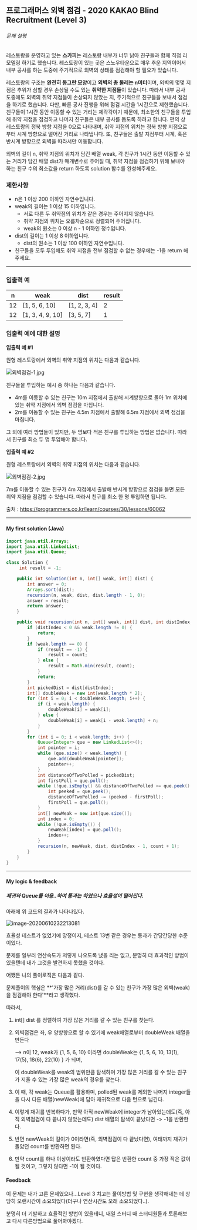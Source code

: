 ## 프로그래머스 외벽 점검 - 2020 KAKAO Blind Recruitment (Level 3)

###### 문제 설명

레스토랑을 운영하고 있는 **스카피**는 레스토랑 내부가 너무 낡아 친구들과 함께 직접 리모델링 하기로 했습니다. 레스토랑이 있는 곳은 스노우타운으로 매우 추운 지역이어서 내부 공사를 하는 도중에 주기적으로 외벽의 상태를 점검해야 할 필요가 있습니다.

레스토랑의 구조는 **완전히 동그란 모양**이고 **외벽의 총 둘레는 n미터**이며, 외벽의 몇몇 지점은 추위가 심할 경우 손상될 수도 있는 **취약한 지점들**이 있습니다. 따라서 내부 공사 도중에도 외벽의 취약 지점들이 손상되지 않았는 지, 주기적으로 친구들을 보내서 점검을 하기로 했습니다. 다만, 빠른 공사 진행을 위해 점검 시간을 1시간으로 제한했습니다. 친구들이 1시간 동안 이동할 수 있는 거리는 제각각이기 때문에, 최소한의 친구들을 투입해 취약 지점을 점검하고 나머지 친구들은 내부 공사를 돕도록 하려고 합니다. 편의 상 레스토랑의 정북 방향 지점을 0으로 나타내며, 취약 지점의 위치는 정북 방향 지점으로부터 시계 방향으로 떨어진 거리로 나타냅니다. 또, 친구들은 출발 지점부터 시계, 혹은 반시계 방향으로 외벽을 따라서만 이동합니다.

외벽의 길이 n, 취약 지점의 위치가 담긴 배열 weak, 각 친구가 1시간 동안 이동할 수 있는 거리가 담긴 배열 dist가 매개변수로 주어질 때, 취약 지점을 점검하기 위해 보내야 하는 친구 수의 최소값을 return 하도록 solution 함수를 완성해주세요.

### 제한사항

- n은 1 이상 200 이하인 자연수입니다.
- weak의 길이는 1 이상 15 이하입니다.
  - 서로 다른 두 취약점의 위치가 같은 경우는 주어지지 않습니다.
  - 취약 지점의 위치는 오름차순으로 정렬되어 주어집니다.
  - weak의 원소는 0 이상 n - 1 이하인 정수입니다.
- dist의 길이는 1 이상 8 이하입니다.
  - dist의 원소는 1 이상 100 이하인 자연수입니다.
- 친구들을 모두 투입해도 취약 지점을 전부 점검할 수 없는 경우에는 -1을 return 해주세요.

------

### 입출력 예

| n    | weak             | dist         | result |
| ---- | ---------------- | ------------ | ------ |
| 12   | [1, 5, 6, 10]    | [1, 2, 3, 4] | 2      |
| 12   | [1, 3, 4, 9, 10] | [3, 5, 7]    | 1      |

### 입출력 예에 대한 설명

**입출력 예 #1**

원형 레스토랑에서 외벽의 취약 지점의 위치는 다음과 같습니다.

![외벽점검-1.jpg](https://grepp-programmers.s3.amazonaws.com/files/production/61de504978/1c8394ec-05e0-4b7b-a0ff-3ff9ae0cec28.jpg)

친구들을 투입하는 예시 중 하나는 다음과 같습니다.

- 4m를 이동할 수 있는 친구는 10m 지점에서 출발해 시계방향으로 돌아 1m 위치에 있는 취약 지점에서 외벽 점검을 마칩니다.
- 2m를 이동할 수 있는 친구는 4.5m 지점에서 출발해 6.5m 지점에서 외벽 점검을 마칩니다.

그 외에 여러 방법들이 있지만, 두 명보다 적은 친구를 투입하는 방법은 없습니다. 따라서 친구를 최소 두 명 투입해야 합니다.

**입출력 예 #2**

원형 레스토랑에서 외벽의 취약 지점의 위치는 다음과 같습니다.

![외벽점검-2.jpg](https://grepp-programmers.s3.amazonaws.com/files/production/3669c9b3d6/00e8eeb4-f3ec-4c18-96fb-a3b17aaf1812.jpg)

7m를 이동할 수 있는 친구가 4m 지점에서 출발해 반시계 방향으로 점검을 돌면 모든 취약 지점을 점검할 수 있습니다. 따라서 친구를 최소 한 명 투입하면 됩니다.



출처 : https://programmers.co.kr/learn/courses/30/lessons/60062



---

#### My first solution (Java)

```java
import java.util.Arrays;
import java.util.LinkedList;
import java.util.Queue;

class Solution {
     int result = -1;

    public int solution(int n, int[] weak, int[] dist) {
        int answer = 0;
        Arrays.sort(dist);
        recursion(n, weak, dist, dist.length - 1, 0);
        answer = result;
        return answer;
    }

    public void recursion(int n, int[] weak, int[] dist, int distIndex, int count) {
        if (distIndex < 0 && weak.length != 0) {
            return;
        }
        if (weak.length == 0) {
            if (result == -1) {
                result = count;
            } else {
                result = Math.min(result, count);
            }
            return;
        }
        int pickedDist = dist[distIndex];
        int[] doubleWeak = new int[weak.length * 2];
        for (int i = 0; i < doubleWeak.length; i++) {
            if (i < weak.length) {
                doubleWeak[i] = weak[i];
            } else {
                doubleWeak[i] = weak[i - weak.length] + n;
            }
        }
        for (int i = 0; i < weak.length; i++) {
            Queue<Integer> que = new LinkedList<>();
            int pointer = i;
            while (que.size() < weak.length) {
                que.add(doubleWeak[pointer]);
                pointer++;
            }
            int distanceOfTwoPolled = pickedDist;
            int firstPoll = que.poll();
            while (!que.isEmpty() && distanceOfTwoPolled >= que.peek() - firstPoll) {
                int peeked = que.peek();
                distanceOfTwoPolled -= (peeked - firstPoll);
                firstPoll = que.poll();
            }
            int[] newWeak = new int[que.size()];
            int index = 0;
            while (!que.isEmpty()) {
                newWeak[index] = que.poll();
                index++;
            }
            recursion(n, newWeak, dist, distIndex - 1, count + 1);
        }
    }
}
```

---

#### My logic & feedback

#####  재귀와 Queue를 이용..하여 통과는 하였으나 효율성이 떨어진다.

아래에 위 코드의 결과가 나타나있다.

![image-20200610232213081](C:\Users\datae\AppData\Roaming\Typora\typora-user-images\image-20200610232213081.png)



효율성 테스트가 없었기에 망정이지, 테스트 13번 같은 경우는 통과가 간당간당한 수준이었다.

문제를 일부러 연산속도가 저렇게 나오도록 냈을 리는 없고, 분명히 더 효과적인 방법이 있을텐데 내가 그것을 발견하지 못했을 것이다.

어쨌든 나의 풀이로직은 다음과 같다.



문제풀이의 핵심은 **'가장 많은 거리(dist)를 갈 수 있는 친구가 가장 많은 외벽(weak)을 점검해야 한다'**라고 생각했다.

따라서,

1. int[] dist 를 정렬하여 가장 많은 거리를 갈 수 있는 친구를 찾는다.

2. 외벽점검은 좌, 우 양방향으로 할 수 있기에 weak배열로부터 doubleWeak 배열을 만든다

   --> n이 12, weak가 {1, 5, 6, 10} 이라면 doubleWeak는 {1, 5, 6, 10, 13(1), 17(5), 18(6), 22(10) } 가 되며,

   이 doubleWeak를 weak의 범위만큼 탐색하며 가장 많은 거리를 갈 수 있는 친구가 지울 수 있는 가장 많은 weak의 경우를 찾는다.

3. 이 때, 각 weak는 Queue를 활용하며, polled된 weak를 제외한 나머지 integer들을 다시 다른 배열(newWeak)에 담아 재귀적으로 다음 턴으로 넘긴다.

4. 이렇게 재귀를 반복하다가, 만약 아직 newWeak에 integer가 남아있는데도(즉, 아직 외벽점검이 다 끝나지 않았는데도) dist 배열의 탐색이 끝났다면 -> -1을 반환한다.

5. 반면 newWeak의 길이가 0이라면(즉, 외벽점검이 다 끝났다면), 여태까지 재귀가 돌았던 count를 반환하면 된다.

6. 만약 count를 하나 이상이라도 반환하였다면 답은 반환한 count 중 가장 작은 값이 될 것이고, 그렇지 않다면 -1이 될 것이다.



#### Feedback

이 문제는 내가 고른 문제였으나...Level 3 치고는 풀이방법 및 구현을 생각해내는 데 상당히 오랜시간이 소요되었다(더구나 연산시간도 오래 소요되었다..).

분명히 더 기발하고 효율적인 방법이 있을테니, 내일 스터디 때 스터디원들과 토론해보고 다시 다른방법으로 풀어봐야겠다.